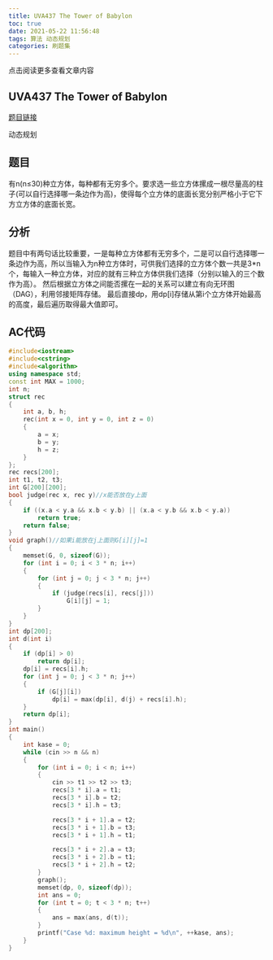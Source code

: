 ```yaml
---
title: UVA437 The Tower of Babylon
toc: true
date: 2021-05-22 11:56:48
tags: 算法 动态规划
categories: 刷题集
---
```


​​点击阅读更多查看文章内容<!--more-->

## UVA437 The Tower of Babylon
[题目链接](https://vjudge.net/problem/UVA-437)

动态规划

## 题目
有n(n≤30)种立方体，每种都有无穷多个。要求选一些立方体摞成一根尽量高的柱子(可以自行选择哪一条边作为高)，使得每个立方体的底面长宽分别严格小于它下方立方体的底面长宽。

## 分析
题目中有两句话比较重要，一是每种立方体都有无穷多个，二是可以自行选择哪一条边作为高，所以当输入为n种立方体时，可供我们选择的立方体个数一共是3*n个，每输入一种立方体，对应的就有三种立方体供我们选择（分别以输入的三个数作为高）。
然后根据立方体之间能否摞在一起的关系可以建立有向无环图（DAG），利用邻接矩阵存储。
最后直接dp，用dp[i]存储从第i个立方体开始最高的高度，最后遍历取得最大值即可。

## AC代码

```cpp
#include<iostream>
#include<cstring>
#include<algorithm>
using namespace std;
const int MAX = 1000;
int n;
struct rec
{
	int a, b, h;
	rec(int x = 0, int y = 0, int z = 0)
	{
		a = x;
		b = y;
		h = z;
	}
};
rec recs[200];
int t1, t2, t3;
int G[200][200];
bool judge(rec x, rec y)//x能否放在y上面
{
	if ((x.a < y.a && x.b < y.b) || (x.a < y.b && x.b < y.a))
		return true;
	return false;
}
void graph()//如果i能放在j上面则G[i][j]=1
{
	memset(G, 0, sizeof(G));
	for (int i = 0; i < 3 * n; i++)
	{
		for (int j = 0; j < 3 * n; j++)
		{
			if (judge(recs[i], recs[j]))
				G[i][j] = 1;
		}
	}
}
int dp[200];
int d(int i)
{
	if (dp[i] > 0)
		return dp[i];
	dp[i] = recs[i].h;
	for (int j = 0; j < 3 * n; j++)
	{
		if (G[j][i])
			dp[i] = max(dp[i], d(j) + recs[i].h);
	}
	return dp[i];
}
int main()
{
	int kase = 0;
	while (cin >> n && n)
	{
		for (int i = 0; i < n; i++)
		{
			cin >> t1 >> t2 >> t3;
			recs[3 * i].a = t1;
			recs[3 * i].b = t2;
			recs[3 * i].h = t3;

			recs[3 * i + 1].a = t2;
			recs[3 * i + 1].b = t3;
			recs[3 * i + 1].h = t1;

			recs[3 * i + 2].a = t3;
			recs[3 * i + 2].b = t1;
			recs[3 * i + 2].h = t2;
		}
		graph();
		memset(dp, 0, sizeof(dp));
		int ans = 0;
		for (int t = 0; t < 3 * n; t++)
		{
			ans = max(ans, d(t));
		}
		printf("Case %d: maximum height = %d\n", ++kase, ans);
	}
}

